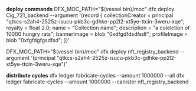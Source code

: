 
**deploy commands**
DFX_MOC_PATH="$(vessel bin)/moc" dfx deploy Cig_721_backend --argument '(record {
        collectionCreator = principal "qtkcs-s2ah4-2525z-isucu-pkb3c-gdhke-pp2l2-xt5ye-ttcin-3weru-xqe";
        royalty = float 2.0;
        name = "Collection name";
        description = "a colelction of 10000 hungry rats";
        bannerImage = blob  "0xdfgdfdsdfsdf";
        profileImage = blob "0xfgfdgfgsdfsd";
})'

DFX_MOC_PATH="$(vessel bin)/moc" dfx deploy nft_registry_backend --argument '(principal "qtkcs-s2ah4-2525z-isucu-pkb3c-gdhke-pp2l2-xt5ye-ttcin-3weru-xqe")'

**distribute cycles**
dfx ledger fabricate-cycles --amount 1000000 --all
dfx ledger fabricate-cycles --amount 1000000 --canister nft_registry_backend